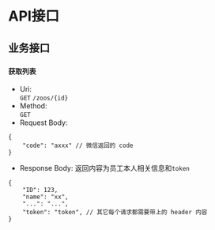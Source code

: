 # API接口

## 业务接口

### 
#### 获取列表
* Uri:  
`GET` `/zoos/{id}`  
* Method:  
`GET`
* Request Body:
```
{
	"code": "axxx" // 微信返回的 code
}
```

* Response Body: 返回内容为员工本人相关信息和`token`
```
{
	"ID": 123,
	"name": "xx",
	"...": "...",
	"token": "token", // 其它每个请求都需要带上的 header 内容
}
```

